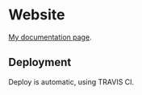 # Website

[My documentation page](https://damianrebolo.github.io/my-docu/).

## Deployment

Deploy is automatic, using TRAVIS CI.
